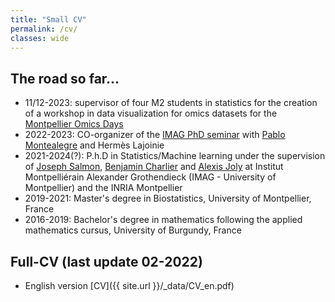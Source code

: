 ```yaml
---
title: "Small CV"
permalink: /cv/
classes: wide
---
```


## The road so far...

* 11/12-2023: supervisor of four M2 students in statistics for the creation of a workshop in data visualization for omics datasets for the [Montpellier Omics Days](https://montpellier-omics-days.fr/programme.php)
* 2022-2023: CO-organizer of the [IMAG PhD seminar](https://imag.umontpellier.fr/?page_id=625&idsem=596) with [Pablo Montealegre](https://sites.google.com/view/pablo-montealegre-math) and Hermès Lajoinie
* 2021-2024(?): P.h.D in Statistics/Machine learning under the supervision of [Joseph Salmon](josephsalmon.eu/), [Benjamin Charlier](https://imag.umontpellier.fr/~charlier/index.php?page=index) and [Alexis Joly](http://www-sop.inria.fr/members/Alexis.Joly/wiki/pmwiki.php) at Institut Montpelliérain Alexander Grothendieck (IMAG - University of Montpellier) and the INRIA Montpellier
* 2019-2021: Master's degree in Biostatistics, University of Montpellier, France
* 2016-2019: Bachelor's degree in mathematics following the applied mathematics cursus, University of Burgundy, France

## Full-CV (last update 02-2022)

* English version [CV]({{ site.url }}/_data/CV_en.pdf)

